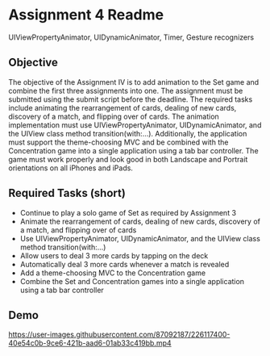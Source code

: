# Assignment 4 Readme
UIViewPropertyAnimator, UIDynamicAnimator, Timer, Gesture recognizers

## Objective 
The objective of the Assignment IV is to add animation to the Set game and combine the first three assignments into one. The assignment must be submitted using the submit script before the deadline. The required tasks include animating the rearrangement of cards, dealing of new cards, discovery of a match, and flipping over of cards. The animation implementation must use UIViewPropertyAnimator, UIDynamicAnimator, and the UIView class method transition(with:...). Additionally, the application must support the theme-choosing MVC and be combined with the Concentration game into a single application using a tab bar controller. The game must work properly and look good in both Landscape and Portrait orientations on all iPhones and iPads.

## Required Tasks (short)
- Continue to play a solo game of Set as required by Assignment 3
- Animate the rearrangement of cards, dealing of new cards, discovery of a match, and flipping over of cards
- Use UIViewPropertyAnimator, UIDynamicAnimator, and the UIView class method transition(with:...)
- Allow users to deal 3 more cards by tapping on the deck
- Automatically deal 3 more cards whenever a match is revealed
- Add a theme-choosing MVC to the Concentration game
- Combine the Set and Concentration games into a single application using a tab bar controller

## Demo

https://user-images.githubusercontent.com/87092187/226117400-40e54c0b-9ce6-421b-aad6-01ab33c419bb.mp4

